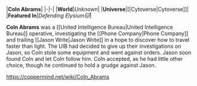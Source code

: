 |**Coln Abrams**|
|-|-|
|**World**|*Unknown*|
|**Universe**|[[Cytoverse\|Cytoverse]]|
|**Featured In**|*Defending Elysium🐱︎*|

**Coln Abrams** was a [[United Intelligence Bureau\|United Intelligence Bureau]] operative, investigating the [[Phone Company\|Phone Company]] and trailing [[Jason Write\|Jason Write]] in a hope to discover how to travel faster than light. The UIB had decided to give up their investigations on Jason, so Coln stole some equipment and went against orders. Jason soon found Coln and let Coln follow him. Coln accepted, as he had little other choice, though he continued to hold a grudge against Jason.



https://coppermind.net/wiki/Coln_Abrams
